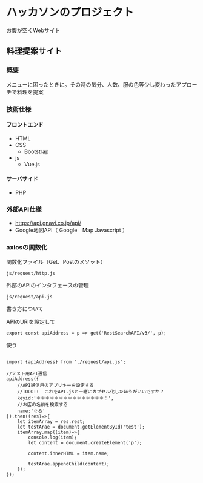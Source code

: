 # ハッカソンのプロジェクト

お腹が空くWebサイト

## 料理提案サイト

### 概要

メニューに困ったときに。その時の気分、人数、服の色等少し変わったアプローチで料理を提案

### 技術仕様

#### フロントエンド

* HTML
* CSS
  - Bootstrap
* js
  - Vue.js
  
#### サーバサイド

* PHP


### 外部API仕様

* https://api.gnavi.co.jp/api/
* Google地図API（ Google　Map Javascript ）

### axiosの関数化

関数化ファイル（Get、Postのメソット）

```$xslt
js/request/http.js
```

外部のAPIのインタフェースの管理

```$xslt
js/request/api.js
```

書き方について

APIのURlを設定して

```$xslt
export const apiAddress = p => get('RestSearchAPI/v3/', p);
```

使う

```$xslt

import {apiAddress} from "./request/api.js";

//テスト用API通信
apiAddress({
    //API通信用のアプリキーを設定する
    //TODO::  これをAPI.jsと一緒にカプセル化したほうがいいですか？
    keyid:'＊＊＊＊＊＊＊＊＊＊＊＊＊＊＊：',
    //お店の名前を検索する
    name:'ぐる'
}).then((res)=>{
    let itemArray = res.rest;
    let testArae = document.getElementById('test');
    itemArray.map((item)=>{
        console.log(item);
        let content = document.createElement('p');

        content.innerHTML = item.name;

        testArae.appendChild(content);
    });
});

```






